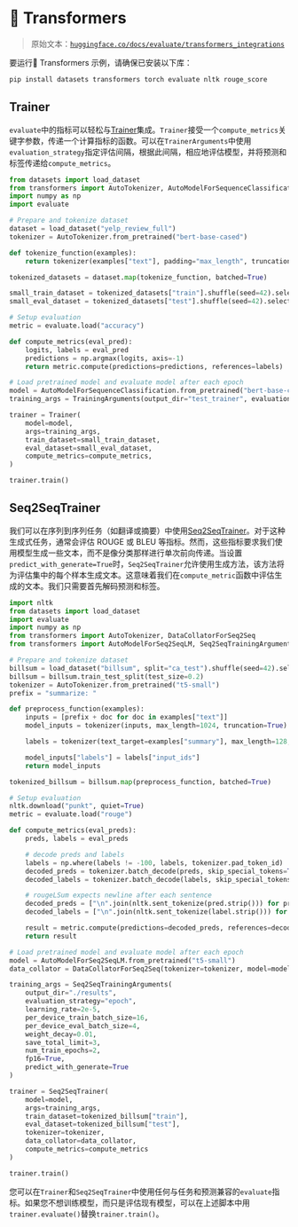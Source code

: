 # 🤗 Transformers

> 原始文本：[`huggingface.co/docs/evaluate/transformers_integrations`](https://huggingface.co/docs/evaluate/transformers_integrations)

要运行🤗 Transformers 示例，请确保已安装以下库：

```py
pip install datasets transformers torch evaluate nltk rouge_score
```

## Trainer

`evaluate`中的指标可以轻松与[Trainer](https://huggingface.co/docs/transformers/v4.25.1/en/main_classes/trainer#transformers.Trainer)集成。`Trainer`接受一个`compute_metrics`关键字参数，传递一个计算指标的函数。可以在`TrainerArguments`中使用`evaluation_strategy`指定评估间隔，根据此间隔，相应地评估模型，并将预测和标签传递给`compute_metrics`。

```py
from datasets import load_dataset
from transformers import AutoTokenizer, AutoModelForSequenceClassification, TrainingArguments, Trainer
import numpy as np
import evaluate

# Prepare and tokenize dataset
dataset = load_dataset("yelp_review_full")
tokenizer = AutoTokenizer.from_pretrained("bert-base-cased")

def tokenize_function(examples):
    return tokenizer(examples["text"], padding="max_length", truncation=True)

tokenized_datasets = dataset.map(tokenize_function, batched=True)

small_train_dataset = tokenized_datasets["train"].shuffle(seed=42).select(range(200))
small_eval_dataset = tokenized_datasets["test"].shuffle(seed=42).select(range(200))

# Setup evaluation 
metric = evaluate.load("accuracy")

def compute_metrics(eval_pred):
    logits, labels = eval_pred
    predictions = np.argmax(logits, axis=-1)
    return metric.compute(predictions=predictions, references=labels)

# Load pretrained model and evaluate model after each epoch
model = AutoModelForSequenceClassification.from_pretrained("bert-base-cased", num_labels=5)
training_args = TrainingArguments(output_dir="test_trainer", evaluation_strategy="epoch")

trainer = Trainer(
    model=model,
    args=training_args,
    train_dataset=small_train_dataset,
    eval_dataset=small_eval_dataset,
    compute_metrics=compute_metrics,
)

trainer.train()
```

## Seq2SeqTrainer

我们可以在序列到序列任务（如翻译或摘要）中使用[Seq2SeqTrainer](https://huggingface.co/docs/transformers/v4.25.1/en/main_classes/trainer#transformers.Seq2SeqTrainer)。对于这种生成式任务，通常会评估 ROUGE 或 BLEU 等指标。然而，这些指标要求我们使用模型生成一些文本，而不是像分类那样进行单次前向传递。当设置`predict_with_generate=True`时，`Seq2SeqTrainer`允许使用生成方法，该方法将为评估集中的每个样本生成文本。这意味着我们在`compute_metric`函数中评估生成的文本。我们只需要首先解码预测和标签。

```py
import nltk
from datasets import load_dataset
import evaluate
import numpy as np
from transformers import AutoTokenizer, DataCollatorForSeq2Seq
from transformers import AutoModelForSeq2SeqLM, Seq2SeqTrainingArguments, Seq2SeqTrainer

# Prepare and tokenize dataset
billsum = load_dataset("billsum", split="ca_test").shuffle(seed=42).select(range(200))
billsum = billsum.train_test_split(test_size=0.2)
tokenizer = AutoTokenizer.from_pretrained("t5-small")
prefix = "summarize: "

def preprocess_function(examples):
    inputs = [prefix + doc for doc in examples["text"]]
    model_inputs = tokenizer(inputs, max_length=1024, truncation=True)

    labels = tokenizer(text_target=examples["summary"], max_length=128, truncation=True)

    model_inputs["labels"] = labels["input_ids"]
    return model_inputs

tokenized_billsum = billsum.map(preprocess_function, batched=True)

# Setup evaluation
nltk.download("punkt", quiet=True)
metric = evaluate.load("rouge")

def compute_metrics(eval_preds):
    preds, labels = eval_preds

    # decode preds and labels
    labels = np.where(labels != -100, labels, tokenizer.pad_token_id)
    decoded_preds = tokenizer.batch_decode(preds, skip_special_tokens=True)
    decoded_labels = tokenizer.batch_decode(labels, skip_special_tokens=True)

    # rougeLSum expects newline after each sentence
    decoded_preds = ["\n".join(nltk.sent_tokenize(pred.strip())) for pred in decoded_preds]
    decoded_labels = ["\n".join(nltk.sent_tokenize(label.strip())) for label in decoded_labels]

    result = metric.compute(predictions=decoded_preds, references=decoded_labels, use_stemmer=True)
    return result

# Load pretrained model and evaluate model after each epoch
model = AutoModelForSeq2SeqLM.from_pretrained("t5-small")
data_collator = DataCollatorForSeq2Seq(tokenizer=tokenizer, model=model)

training_args = Seq2SeqTrainingArguments(
    output_dir="./results",
    evaluation_strategy="epoch",
    learning_rate=2e-5,
    per_device_train_batch_size=16,
    per_device_eval_batch_size=4,
    weight_decay=0.01,
    save_total_limit=3,
    num_train_epochs=2,
    fp16=True,
    predict_with_generate=True
)

trainer = Seq2SeqTrainer(
    model=model,
    args=training_args,
    train_dataset=tokenized_billsum["train"],
    eval_dataset=tokenized_billsum["test"],
    tokenizer=tokenizer,
    data_collator=data_collator,
    compute_metrics=compute_metrics
)

trainer.train()
```

您可以在`Trainer`和`Seq2SeqTrainer`中使用任何与任务和预测兼容的`evaluate`指标。如果您不想训练模型，而只是评估现有模型，可以在上述脚本中用`trainer.evaluate()`替换`trainer.train()`。
